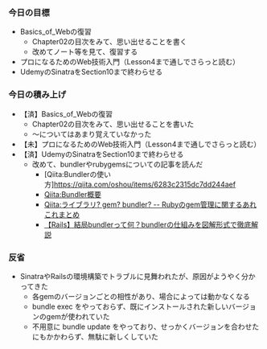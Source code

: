 ### 今日の目標
- Basics_of_Webの復習
    - Chapter02の目次をみて、思い出せることを書く
    - 改めてノート等を見て、復習する
- プロになるためのWeb技術入門（Lesson4まで通しでさらっと読む）
- UdemyのSinatraをSection10まで終わらせる

### 今日の積み上げ
- 【済】Basics_of_Webの復習
    - Chapter02の目次をみて、思い出せることを書いた
    - 〜についてはあまり覚えていなかった
- 【未】プロになるためのWeb技術入門（Lesson4まで通しでさらっと読む）
- 【済】UdemyのSinatraをSection10まで終わらせる
    - 改めて、bundlerやrubygemsについての記事を読んだ
        - [Qiita:Bundlerの使い方]https://qiita.com/oshou/items/6283c2315dc7dd244aef
        - [Qiita:Bundler概要](https://qiita.com/hisonl/items/162f70e612e8e96dba50)
        - [Qiita:ライブラリ? gem? bundler? -- Rubyのgem管理に関するあれこれまとめ](https://qiita.com/3no3_tw/items/8c1e3e95c75edae1036d)
        - [【Rails】結局bundlerって何？bundlerの仕組みを図解形式で徹底解説](https://pikawaka.com/rails/bundler)

### 反省
- SinatraやRailsの環境構築でトラブルに見舞われたが、原因がようやく分かってきた
    - 各gemのバージョンごとの相性があり、場合によっては動かなくなる
    - bundle exec をやっておらず、既にインストールされた新しいバージョンのgemが使われていた
    - 不用意に bundle update をやっており、せっかくバージョンを合わせたにもかかわらず、無駄に新しくしていた